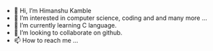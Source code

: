 - 👋 Hi, I’m Himanshu Kamble
- 👀 I’m interested in computer science, coding and and many more ...
- 🌱 I’m currently learning C language.
- 💞️ I’m looking to collaborate on github.
- 📫 How to reach me ...

<!---
HimanshuKamble123/HimanshuKamble123 is a ✨ special ✨ repository because its `README.md` (this file) appears on your GitHub profile.
You can click the Preview link to take a look at your changes.
--->
